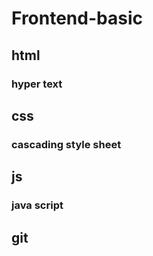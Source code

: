 # Frontend-basic
## html
### hyper text 
## css
### cascading  style sheet
## js
### java script
## git

